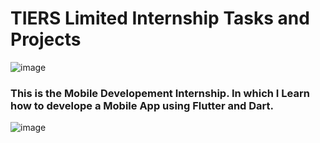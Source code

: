 # TIERS Limited Internship Tasks and Projects
![image](https://github.com/user-attachments/assets/446351d9-9389-4641-a27c-8a26646cfea9)

### This is the Mobile Developement Internship. In which I Learn how to develope a Mobile App using Flutter and Dart.
![image](https://github.com/user-attachments/assets/f3cfb47f-69bc-4975-9332-aa2727d5249a)

